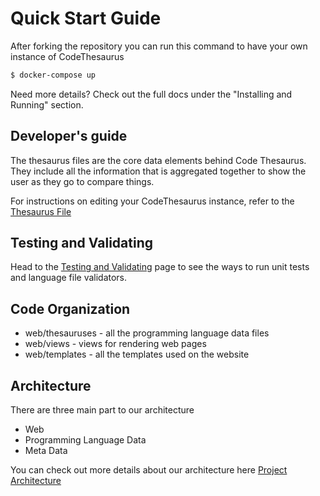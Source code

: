 # Quick Start Guide

After forking the repository you can run this command to have your own instance of CodeThesaurus

```bash
$ docker-compose up
```
Need more details? Check out the full docs under the "Installing and Running" section.

## Developer's guide
The thesaurus files are the core data elements behind Code Thesaurus. They include all the information that is aggregated together to show the user as they go to compare things.

For instructions on editing your CodeThesaurus instance, refer to the [Thesaurus File](../thesaurus/index.md)

## Testing and Validating

Head to the [Testing and Validating](../thesaurus/testing.md) page to see the ways to run unit tests and language file validators.

## Code Organization
- web/thesauruses - all the programming language data files
- web/views - views for rendering web pages
- web/templates - all the templates used on the website

## Architecture
There are three main part to our architecture

- Web
- Programming Language Data
- Meta Data

You can check out more details about our architecture here [Project Architecture](../website/project-architecture.md)
